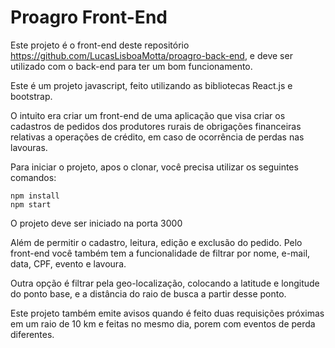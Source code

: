 # Proagro Front-End

Este projeto é o front-end deste repositório https://github.com/LucasLisboaMotta/proagro-back-end, e deve ser utilizado com o back-end para ter um bom funcionamento. 

Este é um projeto javascript, feito utilizando as bibliotecas React.js e bootstrap. 

O intuito era criar um front-end de uma aplicação que visa criar os cadastros de pedidos dos produtores rurais de obrigações financeiras relativas a operações de crédito, em caso de ocorrência de perdas nas lavouras.

Para iniciar o projeto, apos o clonar, você precisa utilizar os seguintes comandos:
```
npm install
npm start
```
O projeto deve ser iniciado na porta 3000

Além de permitir o cadastro, leitura, edição e exclusão do pedido. Pelo front-end você também tem a funcionalidade de filtrar por nome,  e-mail, data, CPF, evento e lavoura.

Outra opção é filtrar pela geo-localização, colocando a latitude e longitude do ponto base, e a distância do raio de busca a partir desse ponto.

Este projeto também emite avisos quando é feito duas requisições próximas em um raio de 10 km e feitas no mesmo dia, porem com eventos de perda diferentes.
